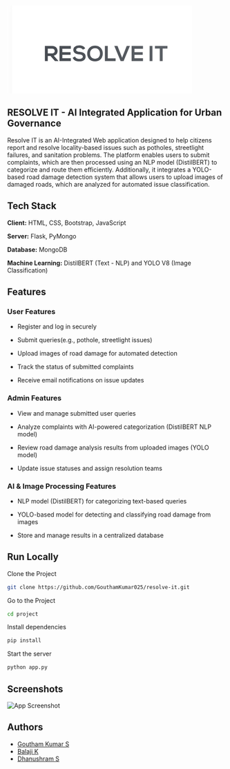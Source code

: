 
![Logo](assets/logo2.jpeg)


## RESOLVE IT - AI Integrated Application for Urban Governance

Resolve IT is an AI-Integrated Web application designed to help citizens report and resolve locality-based issues such as potholes, streetlight failures, and sanitation problems. The platform enables users to submit complaints, which are then processed using an NLP model (DistilBERT) to categorize and route them efficiently. Additionally, it integrates a YOLO-based road damage detection system that allows users to upload images of damaged roads, which are analyzed for automated issue classification.


## Tech Stack

**Client:** HTML, CSS, Bootstrap, JavaScript

**Server:** Flask, PyMongo

**Database:** MongoDB

**Machine Learning:** DistilBERT (Text - NLP) and YOLO V8 (Image Classification)




## Features

### User Features

 - Register and log in securely

 - Submit queries(e.g., pothole, streetlight issues)

 - Upload images of road damage for automated detection

 - Track the status of submitted complaints

 - Receive email notifications on issue updates

### Admin Features
 - View and manage submitted user queries

 - Analyze complaints with AI-powered categorization (DistilBERT NLP model)

 - Review road damage analysis results from uploaded images (YOLO model)

 - Update issue statuses and assign resolution teams

### AI & Image Processing Features
 - NLP model (DistilBERT) for categorizing text-based queries

 - YOLO-based model for detecting and classifying road damage from images

 - Store and manage results in a centralized database


## Run Locally

Clone the Project

```bash
git clone https://github.com/GouthamKumar025/resolve-it.git
```

Go to the Project

```bash
cd project
```

Install dependencies

```bash
pip install
```

Start the server

```bash
python app.py
```

    
## Screenshots

![App Screenshot](https://via.placeholder.com/468x300?text=App+Screenshot+Here)


## Authors

- [Goutham Kumar S](https://github.com/GouthamKumar025)
- [Balaji K](https://github.com/Balajibala82489)
- [Dhanushram S](https://github.com/dhanushram27)


